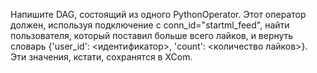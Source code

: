 Напишите DAG, состоящий из одного PythonOperator. Этот оператор должен, используя подключение с conn_id="startml_feed", найти пользователя, который поставил больше всего лайков, и вернуть словарь {'user_id': <идентификатор>, 'count': <количество лайков>}. Эти значения, кстати, сохранятся в XCom.

